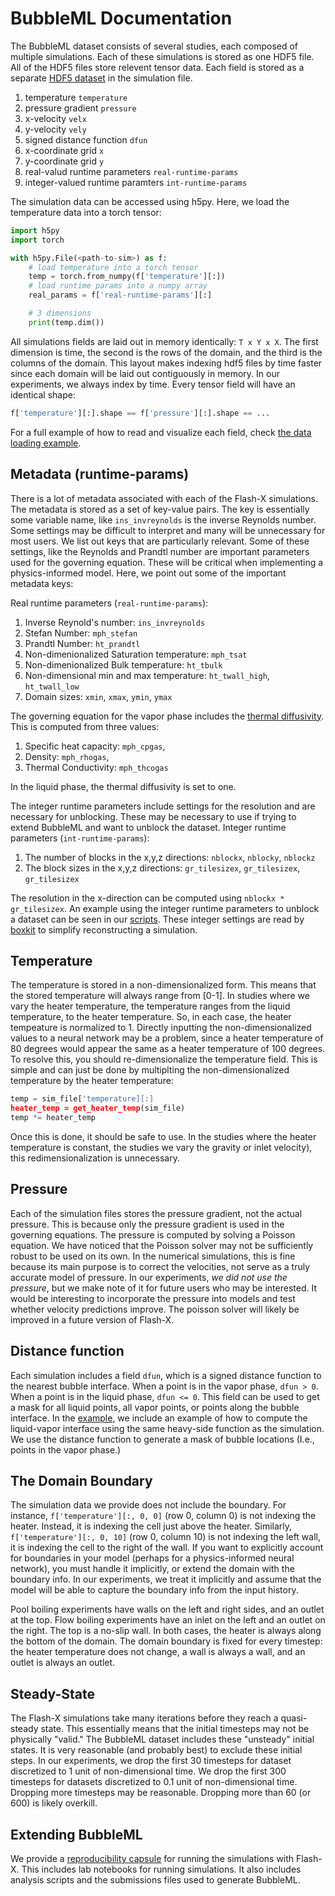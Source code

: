 # BubbleML Documentation

The BubbleML dataset consists of several studies, each composed of multiple simulations. 
Each of these simulations is stored as one HDF5 file. All of the HDF5 files store relevent tensor data.
Each field is stored as a separate [HDF5 dataset](https://docs.h5py.org/en/stable/high/dataset.html) in
the simulation file.

1. temperature `temperature`
2. pressure gradient `pressure`
3. x-velocity `velx`
4. y-velocity `vely`
5. signed distance function `dfun`
6. x-coordinate grid `x`
7. y-coordinate grid `y`
8. real-valud runtime parameters `real-runtime-params`
9. integer-valued runtime paramters `int-runtime-params`

The simulation data can be accessed using h5py. Here, we load the temperature data into a torch tensor:

```python
import h5py
import torch

with h5py.File(<path-to-sim>) as f:
    # load temperature into a torch tensor
    temp = torch.from_numpy(f['temperature'][:])
    # load runtime params into a numpy array
    real_params = f['real-runtime-params'][:]

    # 3 dimensions
    print(temp.dim())
```

All simulations fields are laid out in memory identically: `T x Y x X`. The first dimension is time, the second is the rows of
the domain, and the third is the columns of the domain. This layout makes indexing hdf5 files by time faster
since each domain will be laid out contiguously in memory. In our experiments, we always index by time. Every tensor field will have
an identical shape:

```python
f['temperature'][:].shape == f['pressure'][:].shape == ...
``` 

For a full example of how to read and visualize each field, check [the data loading example](../examples/data_loading.ipynb).

## Metadata (runtime-params)

There is a lot of metadata associated with each of the Flash-X simulations. The metadata is stored as a set of key-value pairs. The key is essentially some variable name, like `ins_invreynolds` is the inverse Reynolds number. Some settings may be difficult to interpret and many will be unnecessary for most users. We list out keys that are particularly relevant. Some of these settings, like the Reynolds and Prandtl number are important parameters used for the governing equation. These will be critical when implementing a physics-informed model. Here, we point out some of the important metadata keys:

Real runtime parameters (`real-runtime-params`):
1. Inverse Reynold's number: `ins_invreynolds`
2. Stefan Number: `mph_stefan`
3. Prandtl Number: `ht_prandtl`
4. Non-dimenionalized Saturation temperature: `mph_tsat` 
5. Non-dimenionalized Bulk temperature: `ht_tbulk` 
6. Non-dimensional min and max temperature: `ht_twall_high`, `ht_twall_low`
7. Domain sizes: `xmin`, `xmax`, `ymin`, `ymax`

The governing equation for the vapor phase includes the [thermal diffusivity](https://en.wikipedia.org/wiki/Thermal_diffusivity). This is computed from three values:
1. Specific heat capacity: `mph_cpgas`,
2. Density: `mph_rhogas`,
3. Thermal Conductivity: `mph_thcogas`

In the liquid phase, the thermal diffusivity is set to one.

The integer runtime parameters include settings for the resolution and are necessary for unblocking. These may be necessary to use if trying to extend BubbleML and want to unblock the dataset. 
Integer runtime parameters (`int-runtime-params`):
1. The number of blocks in the x,y,z directions: `nblockx`, `nblocky`, `nblockz`
2. The block sizes in the x,y,z directions: `gr_tilesizex`, `gr_tilesizex`, `gr_tilesizex` 

The resolution in the x-direction can be computed using `nblockx * gr_tilesizex`. An example using the integer runtime parameters to unblock a dataset can be seen in our [scripts](../scripts/boxkit_dataset.py). These integer settings are read by [boxkit](https://github.com/akashdhruv/BoxKit) to simplify reconstructing a simulation.

## Temperature

The temperature is stored in a non-dimensionalized form. This means that the stored temperature will always range from [0-1].
In studies where we vary the heater temperature, the temperature ranges from the liquid temperature, to the heater temperature.
So, in each case, the heater tempeature is normalized to 1. Directly inputting the non-dimensionalized values to a neural network
may be a problem, since a heater temperature of 80 degrees would appear the same as a heater temperature of 100 degrees. To resolve this,
you should re-dimensionalize the temperature field. This is simple and can just be
done by multiplting the non-dimensionalized temperature by the heater temperature:

```python
temp = sim_file['temperature][:]
heater_temp = get_heater_temp(sim_file)
temp *= heater_temp
```

Once this is done, it should be safe to use. In the studies where the heater temperature is constant, the studies we vary the gravity
or inlet velocity), this redimensionalization is unnecessary.

## Pressure

Each of the simulation files stores the pressure gradient, not the actual pressure. This is because only the pressure gradient is used
in the governing equations. The pressure is computed by solving a Poisson equation. We have noticed that the Poisson solver may not be
sufficiently robust to be used on its own. In the numerical simulations, this is fine because its main purpose is to correct the velocities, not
serve as a truly accurate model of pressure. In our experiments, *we did not use the pressure*, but we make note of it for future users who may be interested. 
It would be interesting to incorporate the pressure into models and test whether velocity predictions improve. The poisson solver will likely
be improved in a future version of Flash-X.

## Distance function

Each simulation includes a field `dfun`, which is a signed distance function to the nearest bubble interface.
When a point is in the vapor phase, `dfun > 0`. When a point is in the liquid phase, `dfun <= 0`. This field can
be used to get a mask for all liquid points, all vapor points, or points along the bubble interface. In the [example](../examples/data_loading.ipynb),
we include an example of how to compute the liquid-vapor interface using the same heavy-side function as the simulation.
We use the distance function to generate a mask of bubble locations (I.e., points in the vapor phase.)

## The Domain Boundary

The simulation data we provide does not include the boundary. For instance,
`f['temperature'][:, 0, 0]` (row 0, column 0) is not indexing the heater. Instead, it is indexing the cell just above the heater. Similarly, 
`f['temperature'][:, 0, 10]` (row 0, column 10) is not indexing the left wall, it is indexing the cell to the right of the wall. If you want to explicitly
account for boundaries in your model (perhaps for a physics-informed neural network), you must handle it implicitly, or extend the domain
with the boundary info. In our experiments, we treat it implicitly and assume that the model will be able to capture the boundary info
from the input history. 

Pool boiling experiments have walls on the left and right sides, and an outlet at the top. 
Flow boiling experiments have an inlet on the left and an outlet on the right. The top is a no-slip wall. In
both cases, the heater is always along the bottom of the domain. The domain boundary is fixed for every 
timestep: the heater temperature does not change, a wall is always a wall, and an outlet is always an outlet.

## Steady-State

The Flash-X simulations take many iterations before they reach a quasi-steady state. This essentially means that the initial timesteps
may not be physically "valid."  The BubbleML dataset includes these "unsteady" initial states. It is very reasonable (and probably best) to exclude these
initial steps. In our experiments, we drop the first 30 timesteps for dataset discretized to 1 unit of non-dimensional time. We drop the first 300 timesteps
for datasets discretized to 0.1 unit of non-dimensional time. Dropping more timesteps may be reasonable. Dropping more than 60 (or 600) is likely overkill.

## Extending BubbleML

We provide a [reproducibility capsule](https://github.com/Lab-Notebooks/Outflow-Forcing-BubbleML) for running the simulations with Flash-X. This
includes lab notebooks for running simulations. It also includes analysis scripts and the submissions files used to generate BubbleML.
